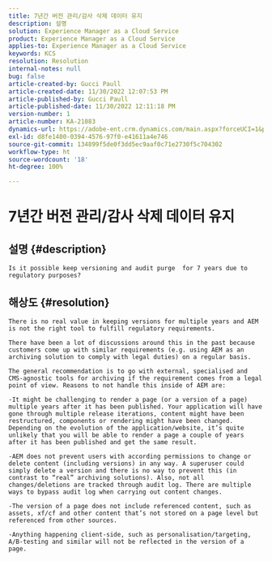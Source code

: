 ```yaml
---
title: 7년간 버전 관리/감사 삭제 데이터 유지
description: 설명
solution: Experience Manager as a Cloud Service
product: Experience Manager as a Cloud Service
applies-to: Experience Manager as a Cloud Service
keywords: KCS
resolution: Resolution
internal-notes: null
bug: false
article-created-by: Gucci Paull
article-created-date: 11/30/2022 12:07:53 PM
article-published-by: Gucci Paull
article-published-date: 11/30/2022 12:11:18 PM
version-number: 1
article-number: KA-21083
dynamics-url: https://adobe-ent.crm.dynamics.com/main.aspx?forceUCI=1&pagetype=entityrecord&etn=knowledgearticle&id=d29c4f9b-a770-ed11-9562-6045bd0061cb
exl-id: d8fe1400-0394-4576-97f0-e41611a4e746
source-git-commit: 134899f5de0f3dd5ec9aaf0c71e2730f5c704302
workflow-type: ht
source-wordcount: '18'
ht-degree: 100%

---
```


# 7년간 버전 관리/감사 삭제 데이터 유지

## 설명 {#description}


`Is it possible keep versioning and audit purge  for 7 years due to regulatory purposes?`


## 해상도 {#resolution}


`There is no real value in keeping versions for multiple years and AEM is not the right tool to fulfill regulatory requirements. `

`There have been a lot of discussions around this in the past because customers come up with similar requirements (e.g. using AEM as an archiving solution to comply with legal duties) on a regular basis. `




```
The general recommendation is to go with external, specialised and CMS-agnostic tools for archiving if the requirement comes from a legal point of view. Reasons to not handle this inside of AEM are:
```


`-It might be challenging to render a page (or a version of a page) multiple years after it has been published. Your application will have gone through multiple release iterations, content might have been restructured, components or rendering might have been changed. Depending on the evolution of the application/website, it’s quite unlikely that you will be able to render a page a couple of years after it has been published and get the same result. `

`-AEM does not prevent users with according permissions to change or delete content (including versions) in any way. A superuser could simply delete a version and there is no way to prevent this (in contrast to “real” archiving solutions). Also, not all changes/deletions are tracked through audit log. There are multiple ways to bypass audit log when carrying out content changes. `

`-The version of a page does not include referenced content, such as assets, xf/cf and other content that’s not stored on a page level but referenced from other sources. `

`-Anything happening client-side, such as personalisation/targeting, A/B-testing and similar will not be reflected in the version of a page.`
